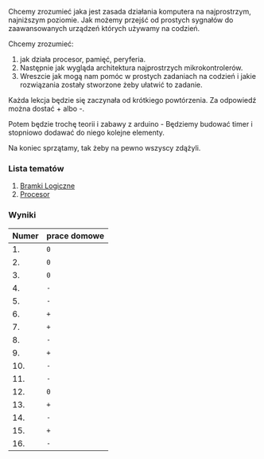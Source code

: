 Chcemy zrozumieć jaka jest zasada działania komputera na najprostrzym, najniższym
poziomie. Jak możemy przejść od prostych sygnałów do zaawansowanych urządzeń których
używamy na codzień.

Chcemy zrozumieć:

1. jak działa procesor, pamięć, peryferia.
2. Następnie jak wygląda architektura najprostrzych mikrokontrolerów.
3. Wreszcie jak mogą nam pomóc w prostych zadaniach na codzień i jakie rozwiązania
   zostały stworzone żeby ułatwić to zadanie.

Każda lekcja będzie się zaczynała od krótkiego powtórzenia. Za odpowiedź można dostać +
albo -.

Potem będzie trochę teorii i zabawy z arduino - Będziemy budować timer i stopniowo
dodawać do niego kolejne elementy.

Na koniec sprzątamy, tak żeby na pewno wszyscy zdążyli.

### Lista tematów

1. [Bramki Logiczne](/temat1.md)
2. [Procesor](/temat2.md)

### Wyniki

| Numer                              | prace domowe    |
|------------------------------------|-----------------|
| 1. <!-- Borys Czajkowski-->        |       `0`       |
| 2. <!-- Karolina Gąbka-->          |       `0`       |
| 3. <!-- Tomasz Gębarski-->         |       `0`       |
| 4. <!-- Robert Jankowski-->        |       `-`       |
| 5. <!-- Piotr Ługowski-->          |       `-`       |
| 6. <!-- Michał Mackiewicz-->       |       `+`       |
| 7. <!-- Błażej Majchrzak-->        |       `+`       |
| 8. <!-- Julia Marszałek-Filipek--> |       `-`       |
| 9. <!-- Jan Mazurkiewicz-->        |       `+`       |
| 10. <!-- Lena Olejnik-->           |       `-`       |
| 11. <!-- Irena Pietrzak-->         |       `-`       |
| 12. <!-- Karolina Radziejewska-->  |       `0`       |
| 13. <!-- Piotr Rybiec-->           |       `+`       |
| 14. <!-- Aleksander Szczotka-->    |       `-`       |
| 15. <!-- Stanisław Szyszkowski-->  |       `+`       |
| 16. <!-- Leon Tarchalski-->        |       `-`       |
